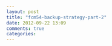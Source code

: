 ```yaml
---
layout: post
title: "fcm54-backup-strategy-part-2"
date: 2012-09-22 13:09
comments: true
categories: 
---
```

